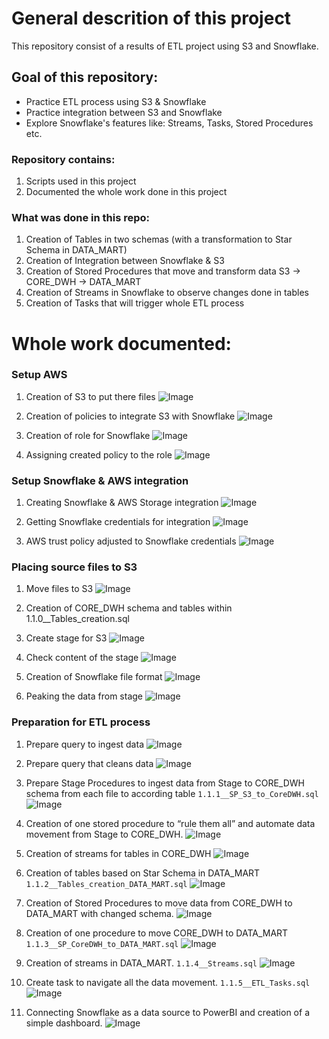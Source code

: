 # General descrition of this project
This repository consist of a results of ETL project using S3 and Snowflake.

## Goal of this repository:
- Practice ETL process using S3 & Snowflake
- Practice integration between S3 and Snowflake
- Explore Snowflake's features like: Streams, Tasks, Stored Procedures etc. 


### Repository contains:
1. Scripts used in this project
2. Documented the whole work done in this project 


### What was done in this repo:
1. Creation of Tables in two schemas (with a transformation to Star Schema in DATA_MART)
2. Creation of Integration between Snowflake & S3 
4. Creation of Stored Procedures that move and transform data S3 -> CORE_DWH -> DATA_MART
5. Creation of Streams in Snowflake to observe changes done in tables
6. Creation of Tasks that will trigger whole ETL process

# Whole work documented:

### Setup AWS
1.  Creation of S3 to put there files
![Image](images/image01.png)

2.  Creation of policies to integrate S3 with Snowflake
![Image](images/image02.png)

3.  Creation of role for Snowflake
![Image](images/image03.png)

4.  Assigning created policy to the role
![Image](images/image04.png)

### Setup Snowflake & AWS integration
1.  Creating Snowflake & AWS Storage integration
![Image](images/image05.png)

2.  Getting Snowflake credentials for integration
![Image](images/image06.png)

3.  AWS trust policy adjusted to Snowflake credentials
![Image](images/image07.png)

### Placing source files to S3
1.  Move files to S3
![Image](images/image08.png)

2.  Creation of CORE_DWH schema and tables within
1.1.0__Tables_creation.sql


3.  Create stage for S3
![Image](images/image09.png)

4.  Check content of the stage
![Image](images/image10.png)

5.  Creation of Snowflake file format
![Image](images/image11.png)

6.  Peaking the data from stage
![Image](images/image12.png)


### Preparation for ETL process

1.  Prepare query to ingest data
![Image](images/image13.png)

2.  Prepare query that cleans data
![Image](images/image13.png)

3.  Prepare Stage Procedures to ingest data from Stage to CORE_DWH schema from each file to according table
`1.1.1__SP_S3_to_CoreDWH.sql`
![Image](images/image15.png)

4.  Creation of one stored procedure to “rule them all” and automate data movement from Stage to CORE_DWH.
![Image](images/image16.png)

5.  Creation of streams for tables in CORE_DWH
![Image](images/image17.png)

6.  Creation of tables based on Star Schema in DATA_MART
`1.1.2__Tables_creation_DATA_MART.sql`
![Image](images/image18.png)

7.  Creation of Stored Procedures to move data from CORE_DWH to DATA_MART with changed schema.
![Image](images/image19.png)

8.  Creation of one procedure to move CORE_DWH to DATA_MART
`1.1.3__SP_CoreDWH_to_DATA_MART.sql`
![Image](images/image20.png)

9.  Creation of streams in DATA_MART.
`1.1.4__Streams.sql`
![Image](images/image21.png)

10.  Create task to navigate all the data movement.
`1.1.5__ETL_Tasks.sql`
![Image](images/image22.png)

20.	Connecting Snowflake as a data source to PowerBI and creation of a simple dashboard.
![Image](images/image23.png)